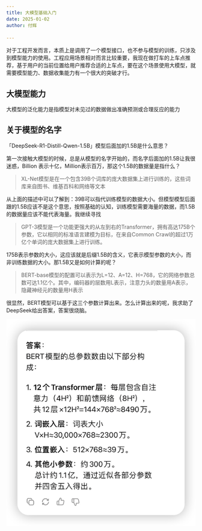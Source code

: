 ```yaml
---
title: 大模型基础入门
date: 2025-01-02
author: 付辉

---
```


对于工程开发而言，本质上是调用了一个模型接口，也不参与模型的训练，只涉及到模型能力的使用。工程应用场景相对而言比较重要，我现在做打车的上车点推荐，基于用户的当前位置给用户推荐合适的上车点，要在这个场景使用大模型，就需要模型能力、数据收集能力有一个很大的突破才行。

## 大模型能力

大模型的泛化能力是指模型对未见过的数据做出准确预测或合理反应的能力

## 关于模型的名字

「DeepSeek-R1-Distill-Qwen-1.5B」模型后面加的1.5B是什么意思？

第一次接触大模型的时候，总是从模型的名字开始的，而名字后面加的1.5B让我很迷惑，Billion 表示十亿，Million表示百万，那这个1.5B的数据量是指什么？

> XL-Net模型是在一个包含39B个词库的庞大数据集上进行训练的，这些词库来自图书、维基百科和网络等文本

从上面的描述中可以了解到：39B可以指代训练模型的数据大小。但模型模型后面跟的1.5B应该不是这个意思，按照基础的认知，训练模型需要海量的数据，而1.5B的数据量应该不能代表海量。我继续寻找

> GPT-3模型是一个功能更强大的从左到右的Transformer，拥有高达175B个参数，它以相同的标准语言建模为目标，在来自Common Crawl的超过1万亿个单词的庞大数据集上进行训练。

175B表示参数的大小，这应该就是后缀1.5B的含义，它表示模型参数的大小，而非训练数据的大小。那1.5B又是如何计算的呢？

> BERT-base模型的配置可以表示为L=12、A=12、H=768，它的网络参数总数可达1.1亿个。其中，编码器的层数用L表示，注意力头的数量用A表示，隐藏神经元的数量用H表示

很显然，BERT模型可以基于这三个参数计算出来。怎么计算出来的呢，我求助了DeepSeek给出答案，答案很烧脑。

![计算过程](./images/cal.png)

